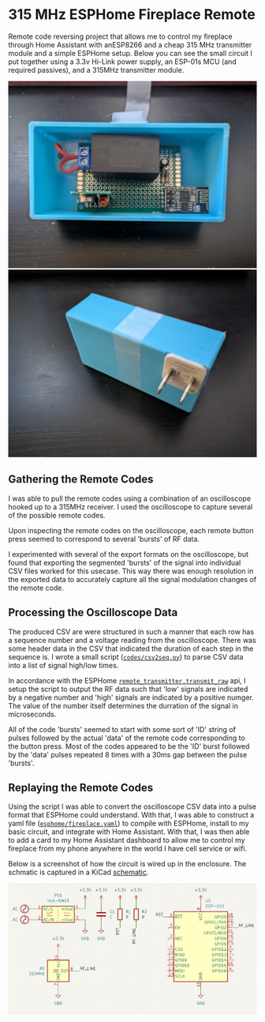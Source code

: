 # 315 MHz ESPHome Fireplace Remote

Remote code reversing project that allows me to control my fireplace through Home Assistant with anESP8266 and a cheap 315 MHz transmitter module and a simple ESPHome setup. Below you can see the small circuit I put together using a 3.3v Hi-Link power supply, an ESP-01s MCU (and required passives), and a 315MHz transmitter module.

<img src="data/circuit.jpg" alt="Image of circuit" width="600">
<img src="data/enclosure.jpg" alt="Image of enclosure" width="600">

## Gathering the Remote Codes

I was able to pull the remote codes using a combination of an oscilloscope hooked up to a 315MHz receiver. I used the oscilloscope to capture several of the possible remote codes.

Upon inspecting the remote codes on the oscilloscope, each remote button press seemed to correspond to several 'bursts' of RF data.

I experimented with several of the export formats on the oscilloscope, but found that exporting the segmented 'bursts' of the signal into individual CSV files worked for this usecase. This way there was enough resolution in the exported data to accurately capture all the signal modulation changes of the remote code.

## Processing the Oscilloscope Data

The produced CSV are were structured in such a manner that each row has a sequence number and a voltage reading from the oscilloscope. There was some header data in the CSV that indicated the duration of each step in the sequence is. I wrote a small script ([`codes/csv2seq.py`](codes/csv2seq.py)) to parse CSV data into a list of signal high/low times.

In accordance with the ESPHome [`remote_transmitter.transmit_raw`](https://esphome.io/components/remote_transmitter.html#remote-transmitter-transmit-raw) api, I setup the script to output the RF data such that 'low' signals are indicated by a negative number and 'high' signals are indicated by a positive numger. The value of the number itself determines the durration of the signal in microseconds.

All of the code 'bursts' seemed to start with some sort of 'ID' string of pulses followed by the actual 'data' of the remote code corresponding to the button press. Most of the codes appeared to be the 'ID' burst followed by the 'data' pulses repeated 8 times with a 30ms gap between the pulse 'bursts'.

## Replaying the Remote Codes

Using the script I was able to convert the oscilloscope CSV data into a pulse format that ESPHome could understand. With that, I was able to construct a yaml file ([`esphome/fireplace.yaml`](esphome/fireplace.yaml)) to compile with ESPHome, install to my basic circuit, and integrate with Home Assistant. With that, I was then able to add a card to my Home Assistant dashboard to allow me to control my fireplace from my phone anywhere in the world I have cell service or wifi.

Below is a screenshot of how the circuit is wired up in the enclosure. The schmatic is captured in a KiCad [schematic](circuit/fireplace.kicad_sch).

<img src="data/circuit.png" alt="Image of enclosure" width="600">

